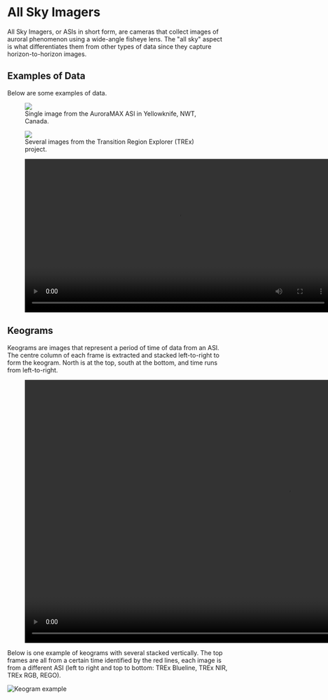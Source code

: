 # All Sky Imagers

All Sky Imagers, or ASIs in short form, are cameras that collect images of auroral phenomenon using a wide-angle fisheye lens. The "all sky" aspect is what differentiates them from other types of data since they capture horizon-to-horizon images.


## Examples of Data

Below are some examples of data.

<figure>
  <img src="/img/example_asi_data_1.jpg" />
  <figcaption>Single image from the AuroraMAX ASI in Yellowknife, NWT, Canada.</figcaption>
</figure>

<figure>
  <img src="/img/example_asi_data_2.jpg" />
  <figcaption>Several images from the Transition Region Explorer (TREx) project.</figcaption>
</figure>

<figure>
  <video width="700px" controls autoplay loop>
    <source src="/img/20181207_07_fsmi_rgb-01_sub.mp4" type="video/mp4">
    Your browser does not support the video tag.
  </video>
</figure>

## Keograms

Keograms are images that represent a period of time of data from an ASI. The centre column of each frame is extracted and stacked left-to-right to form the keogram. North is at the top, south at the bottom, and time runs from left-to-right.

<figure>
  <video height="600px" controls autoplay loop>
    <source src="/img/keogram_example_movie.mp4" type="video/mp4">
    Your browser does not support the video tag.
  </video>
</figure>


Below is one example of keograms with several stacked vertically. The top frames are all from a certain time identified by the red lines, each image is from a different ASI (left to right and top to bottom: TREx Blueline, TREx NIR, TREx RGB, REGO).

![Keogram example](/img/keogram_example_1.jpg)
